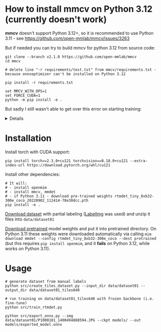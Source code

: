 # How to install mmcv on Python 3.12 (currently doesn't work)

**mmcv** doesn't support Python 3.12+, so it is recommended to use Python 3.11 - see https://github.com/open-mmlab/mmcv/issues/3263

But if needed you can try to build mmcv for python 3.12 from source code:

```
git clone --branch v2.1.0 https://github.com/open-mmlab/mmcv
cd mmcv

# delete line "-r requirements/test.txt" from mmcv/requirements.txt - because onnxoptimizer can't be installed on Python 3.12

pip install -r requirements.txt

set MMCV_WITH_OPS=1
set FORCE_CUDA=1
python -m pip install -e .
```

But sadly I still wasn't able to get over this error on starting training:

<details>
Traceback (most recent call last):
  File "C:\...\src\train_rtmdet.py", line 100, in <module>
    main()
  File "C:\...\src\train_rtmdet.py", line 71, in main
    runner = Runner.from_cfg(cfg)
             ^^^^^^^^^^^^^^^^^^^^
  File "C:\...\.venv\Lib\site-packages\mmengine\runner\runner.py", line 462, in from_cfg
    runner = cls(
             ^^^^
  File "C:\...\.venv\Lib\site-packages\mmengine\runner\runner.py", line 397, in __init__
    self.log_processor = self.build_log_processor(log_processor)
                         ^^^^^^^^^^^^^^^^^^^^^^^^^^^^^^^^^^^^^^^
  File "C:\...\.venv\Lib\site-packages\mmengine\runner\runner.py", line 1650, in build_log_processor   
    log_processor = LOG_PROCESSORS.build(log_processor_cfg)
                    ^^^^^^^^^^^^^^^^^^^^^^^^^^^^^^^^^^^^^^^
  File "C:\...\.venv\Lib\site-packages\mmengine\registry\registry.py", line 570, in build
    return self.build_func(cfg, *args, **kwargs, registry=self)
           ^^^^^^^^^^^^^^^^^^^^^^^^^^^^^^^^^^^^^^^^^^^^^^^^^^^^
  File "C:\...\.venv\Lib\site-packages\mmengine\registry\build_functions.py", line 98, in build_from_cfg
    obj_cls = registry.get(obj_type)
              ^^^^^^^^^^^^^^^^^^^^^^
  File "C:\...\.venv\Lib\site-packages\mmengine\registry\registry.py", line 451, in get
    self.import_from_location()
  File "C:\...\.venv\Lib\site-packages\mmengine\registry\registry.py", line 376, in import_from_location
    import_module(loc)
  File "C:\Program Files\WindowsApps\PythonSoftwareFoundation.Python.3.12_3.12.2800.0_x64__qbz5n2kfra8p0\Lib\importlib\__init__.py", line 90, in import_module   
    return _bootstrap._gcd_import(name[level:], package, level)
           ^^^^^^^^^^^^^^^^^^^^^^^^^^^^^^^^^^^^^^^^^^^^^^^^^^^^
  File "<frozen importlib._bootstrap>", line 1387, in _gcd_import
  File "<frozen importlib._bootstrap>", line 1360, in _find_and_load
  File "<frozen importlib._bootstrap>", line 1331, in _find_and_load_unlocked
  File "<frozen importlib._bootstrap>", line 935, in _load_unlocked
  File "<frozen importlib._bootstrap_external>", line 999, in exec_module
  File "<frozen importlib._bootstrap>", line 488, in _call_with_frames_removed
  File "C:\...\.venv\Lib\site-packages\mmdet\engine\__init__.py", line 2, in <module>
    from .hooks import *  # noqa: F401, F403
    ^^^^^^^^^^^^^^^^^^^^
  File "C:\...\.venv\Lib\site-packages\mmdet\engine\hooks\__init__.py", line 10, in <module>
    from .visualization_hook import (DetVisualizationHook,
  File "C:\...\.venv\Lib\site-packages\mmdet\engine\hooks\visualization_hook.py", line 14, in <module> 
    from mmdet.datasets.samplers import TrackImgSampler
  File "C:\...\.venv\Lib\site-packages\mmdet\datasets\__init__.py", line 31, in <module>
    from .utils import get_loading_pipeline
  File "C:\...\.venv\Lib\site-packages\mmdet\datasets\utils.py", line 5, in <module>
    from mmdet.datasets.transforms import LoadAnnotations, LoadPanopticAnnotations
  File "C:\...\.venv\Lib\site-packages\mmdet\datasets\transforms\__init__.py", line 6, in <module>     
    from .formatting import (ImageToTensor, PackDetInputs, PackReIDInputs,
  File "C:\...\.venv\Lib\site-packages\mmdet\datasets\transforms\formatting.py", line 11, in <module>  
    from mmdet.structures.bbox import BaseBoxes
  File "C:\...\.venv\Lib\site-packages\mmdet\structures\bbox\__init__.py", line 2, in <module>
    from .base_boxes import BaseBoxes
  File "C:\...\.venv\Lib\site-packages\mmdet\structures\bbox\base_boxes.py", line 9, in <module>       
    from mmdet.structures.mask.structures import BitmapMasks, PolygonMasks
  File "C:\...\.venv\Lib\site-packages\mmdet\structures\mask\__init__.py", line 3, in <module>
    from .structures import (BaseInstanceMasks, BitmapMasks, PolygonMasks,
  File "C:\...\.venv\Lib\site-packages\mmdet\structures\mask\structures.py", line 12, in <module>      
    from mmcv.ops.roi_align import roi_align
  File "C:\...\.venv\Lib\site-packages\mmcv\ops\__init__.py", line 3, in <module>
    from .active_rotated_filter import active_rotated_filter
  File "C:\...\.venv\Lib\site-packages\mmcv\ops\active_rotated_filter.py", line 10, in <module>        
    ext_module = ext_loader.load_ext(
                 ^^^^^^^^^^^^^^^^^^^^
  File "C:\...\.venv\Lib\site-packages\mmcv\utils\ext_loader.py", line 13, in load_ext
    ext = importlib.import_module('mmcv.' + name)
          ^^^^^^^^^^^^^^^^^^^^^^^^^^^^^^^^^^^^^^^
  File "C:\Program Files\WindowsApps\PythonSoftwareFoundation.Python.3.12_3.12.2800.0_x64__qbz5n2kfra8p0\Lib\importlib\__init__.py", line 90, in import_module   
    return _bootstrap._gcd_import(name[level:], package, level)
           ^^^^^^^^^^^^^^^^^^^^^^^^^^^^^^^^^^^^^^^^^^^^^^^^^^^^
ModuleNotFoundError: No module named 'mmcv._ext'
</details>

# Installation

Install torch with CUDA support:
```
pip install torch==2.3.0+cu121 torchvision==0.18.0+cu121 --extra-index-url https://download.pytorch.org/whl/cu121
```

Install other dependencies:
```
# It will:
# - install openmim
# - install mmcv, mmdet
# - if Python 3.11 - download pre-trained weights rtmdet_tiny_8xb32-300e_coco_20220902_112414-78e30dcc.pth
pip install -e .
```

[Download dataset](https://disk.yandex.ru/d/fdXRLa2Ju3Nflw) with partial labeling ([LabelImg](https://github.com/HumanSignal/labelImg) was used) and unzip it files into ```data/dataset01```

[Download pretrained](https://disk.yandex.ru/d/0fKV5m8In2YI4w) model weights and put it into pretrained directory. On Python 3.11 these weights were downloaded automatically via calling ```mim download mmdet --config rtmdet_tiny_8xb32-300e_coco --dest pretrained``` (but this requires ```pip install openmim```, and it **fails** on Python 3.12, while works on Python 3.11).

# Usage

```
# generate dataset from manual labels
python src/create_tiles_dataset.py --input_dir data/dataset01 --output_dir data/dataset01_tiles640

# run training on data/dataset01_tiles640 with frozen backbone (i.e. fine-tune)
python src/train_rtmdet.py

python src/export_onnx.py --img data/dataset01/P1000101_1400494888594.JPG --ckpt models/ --out models/exported_model.onnx
```
